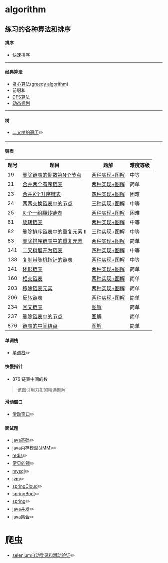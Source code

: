 # algorithm
练习的各种算法和排序
------

#### 排序
 - [快速排序](https://github.com/CNwxp/algorithm/blob/master/sort/quicksort.md)
----
#### 经典算法
- [贪心算法(greedy algorithm)](https://github.com/CNwxp/algorithm/blob/master/learning-note/%E8%B4%AA%E5%BF%83%E7%AE%97%E6%B3%95(greedy%20algorithm).md)
- 前缀和
- [DFS算法](https://github.com/CNwxp/algorithm/blob/master/learning-note/dfs%E7%AE%97%E6%B3%95)
- [动态规划]()
----
#### 树
- [二叉树的遍历](https://github.com/CNwxp/algorithm/blob/master/Tree/iterator.md):pencil2:
----
#### 链表
<table>
<thead>
<tr>
<th>题号</th>
<th>题目</th>
<th>题解</th>
<th>难度等级</th>
</tr>
</thead>
<tbody>
<tr>
<td>19</td>
<td><a href="https://leetcode-cn.com/problems/remove-nth-node-from-end-of-list/" target="_blank">删除链表的倒数第N个节点</a></td>
<td><a href="https://leetcode-cn.com/problems/remove-nth-node-from-end-of-list/solution/dong-hua-yan-shi-19-shan-chu-lian-biao-de-dao-shu-/" target="_blank">两种实现+图解</a></td>
<td>中等</td>
</tr>
<tr>
<td>21</td>
<td><a href="https://leetcode-cn.com/problems/merge-two-sorted-lists/" target="_blank">合并两个有序链表</a></td>
<td><a href="https://leetcode-cn.com/problems/merge-two-sorted-lists/solution/die-dai-he-di-gui-ban-ben-dong-tai-tu-xiang-jie-by/" target="_blank">两种实现+图解</a></td>
<td>简单</td>
</tr>
<tr>
<td>23</td>
<td><a href="https://leetcode-cn.com/problems/merge-k-sorted-lists/" target="_blank">合并K个升序链表</a></td>
<td><a href="https://leetcode-cn.com/problems/merge-k-sorted-lists/solution/duo-tu-yan-shi-23-he-bing-kge-pai-xu-lian-biao-by-/" target="_blank">四种实现+图解</a></td>
<td>困难</td>
</tr>
<tr>
<td>24</td>
<td><a href="https://leetcode-cn.com/problems/swap-nodes-in-pairs/" target="_blank">两两交换链表中的节点</a></td>
<td><a href="https://leetcode-cn.com/problems/swap-nodes-in-pairs/solution/dong-hua-yan-shi-24-liang-liang-jiao-huan-lian-bia/" target="_blank">三种实现+图解</a></td>
<td>中等</td>
</tr>
<tr>
<td>25</td>
<td><a href="https://leetcode-cn.com/problems/reverse-nodes-in-k-group/" target="_blank">K 个一组翻转链表</a></td>
<td><a href="https://leetcode-cn.com/problems/reverse-nodes-in-k-group/solution/dong-hua-yan-shi-25-k-ge-yi-zu-fan-zhuan-lian-biao/" target="_blank">两种实现+图解</a></td>
<td>困难</td>
</tr>
<tr>
<td>61</td>
<td><a href="https://leetcode-cn.com/problems/rotate-list/" target="_blank">旋转链表</a></td>
<td><a href="https://leetcode-cn.com/problems/rotate-list/solution/dong-hua-yan-shi-61-xuan-zhuan-lian-biao-by-user74/" target="_blank">两种实现+图解</a></td>
<td>中等</td>
</tr>
<tr>
<td>82</td>
<td><a href="https://leetcode-cn.com/problems/remove-duplicates-from-sorted-list-ii/" target="_blank">删除排序链表中的重复元素 II</a></td>
<td><a href="https://leetcode-cn.com/problems/remove-duplicates-from-sorted-list-ii/solution/san-chong-jie-fa-duo-tu-zhan-shi-82-shan-chu-pai-x/" target="_blank">三种实现+图解</a></td>
<td>中等</td>
</tr>
<tr>
<td>83</td>
<td><a href="https://leetcode-cn.com/problems/remove-duplicates-from-sorted-list/" target="_blank">删除排序链表中的重复元素</a></td>
<td><a href="https://leetcode-cn.com/problems/remove-duplicates-from-sorted-list/solution/dong-hua-yan-shi-83-shan-chu-pai-xu-lian-biao-zhon/" target="_blank">两种实现+图解</a></td>
<td>简单</td>
</tr>
<tr>
<td>141</td>
<td><a href="https://leetcode-cn.com/problems/flatten-binary-tree-to-linked-list/" target="_blank">二叉树展开为链表</a></td>
<td><a href="https://leetcode-cn.com/problems/flatten-binary-tree-to-linked-list/solution/dong-hua-yan-shi-si-chong-jie-fa-114-er-cha-shu-zh/" target="_blank">四种实现+图解</a></td>
<td>中等</td>
</tr>
<tr>
<td>138</td>
<td><a href="https://leetcode-cn.com/problems/copy-list-with-random-pointer/" target="_blank">复制带随机指针的链表</a></td>
<td><a href="https://leetcode-cn.com/problems/copy-list-with-random-pointer/solution/liang-chong-shi-xian-tu-jie-138-fu-zhi-dai-sui-ji-/" target="_blank">两种实现+图解</a></td>
<td>中等</td>
</tr>
<tr>
<td>141</td>
<td><a href="https://leetcode-cn.com/problems/linked-list-cycle/" target="_blank">环形链表</a></td>
<td><a href="https://leetcode-cn.com/problems/linked-list-cycle/solution/dong-hua-yan-shi-141-huan-xing-lian-biao-by-user74/" target="_blank">两种实现+图解</a></td>
<td>简单</td>
</tr>
<tr>
<td>160</td>
<td><a href="https://leetcode-cn.com/problems/intersection-of-two-linked-lists/" target="_blank">相交链表</a></td>
<td><a href="https://leetcode-cn.com/problems/intersection-of-two-linked-lists/solution/dong-hua-yan-shi-160-xiang-jiao-lian-biao-by-user7/" target="_blank">两种实现+图解</a></td>
<td>简单</td>
</tr>
<tr>
<td>203</td>
<td><a href="https://leetcode-cn.com/problems/remove-linked-list-elements/" target="_blank">移除链表元素</a></td>
<td><a href="https://leetcode-cn.com/problems/remove-linked-list-elements/solution/dong-hua-yan-shi-203-yi-chu-lian-biao-yuan-su-by-u/" target="_blank">两种实现+图解</a></td>
<td>简单</td>
</tr>
<tr>
<td>206</td>
<td><a href="https://leetcode-cn.com/problems/reverse-linked-list/" target="_blank">反转链表</a></td>
<td><a href="https://leetcode-cn.com/problems/reverse-linked-list/solution/dong-hua-yan-shi-206-fan-zhuan-lian-biao-by-user74/" target="_blank">两种实现+图解</a></td>
<td>简单</td>
</tr>
<tr>
<td>234</td>
<td><a href="https://leetcode-cn.com/problems/palindrome-linked-list/" target="_blank">回文链表</a></td>
<td><a href="https://leetcode-cn.com/problems/palindrome-linked-list/solution/dong-hua-yan-shi-234-hui-wen-lian-biao-by-user7439/" target="_blank">图解</a></td>
<td>简单</td>
</tr>
<tr>
<td>237</td>
<td><a href="https://leetcode-cn.com/problems/delete-node-in-a-linked-list/" target="_blank">删除链表中的节点</a></td>
<td><a href="https://leetcode-cn.com/problems/delete-node-in-a-linked-list/solution/dong-hua-yan-shi-237-shan-chu-lian-biao-zhong-de-j/" target="_blank">图解</a></td>
<td>简单</td>
</tr>
<tr>
<td>876</td>
<td><a href="https://leetcode-cn.com/problems/middle-of-the-linked-list/" target="_blank">链表的中间结点</a></td>
<td><a href="https://leetcode-cn.com/problems/middle-of-the-linked-list/solution/dong-hua-yan-shi-876-lian-biao-de-zhong-jian-jie-d/" target="_blank">图解</a></td>
<td>简单</td>
</tr>
</tbody>
</table>

#### 单调栈
  - [单调栈](https://github.com/CNwxp/algorithm/blob/master/monotonestack/monotonestack.md):pencil2:
#### 快慢指针
- 876 链表中间的数

>  该图引用力扣的精选题解


#### 滑动窗口
- [滑动窗口](https://github.com/CNwxp/algorithm/blob/master/slidingwindow/day01.md):pencil2:
#### 面试题
- [java基础](https://github.com/CNwxp/algorithm/blob/master/interview/javase.md):pencil2:
- [java内存模型(JMM)](https://github.com/CNwxp/algorithm/blob/master/interview/JMM.md):pencil2:
- [redis](https://github.com/CNwxp/algorithm/blob/master/interview/redis.md):pencil2:
- [常见的锁](https://github.com/CNwxp/algorithm/blob/master/interview/synchronized.md):pencil2:
- [mysql](https://github.com/CNwxp/algorithm/blob/master/interview/mysql.md):pencil2:
- [jvm](https://github.com/CNwxp/algorithm/blob/master/interview/JVM.md):pencil2:
- [springCloud](https://github.com/CNwxp/algorithm/blob/master/interview/springCloud.md):pencil2:
- [springBoot](https://github.com/CNwxp/algorithm/blob/master/interview/springBoot.md):pencil2:
- [spring](https://github.com/CNwxp/algorithm/blob/master/interview/spring.md):pencil2:
- [java并发](https://github.com/CNwxp/algorithm/blob/master/interview/juc.md):pencil2:
- [java集合](https://github.com/CNwxp/algorithm/blob/master/interview/Collections.md):pencil2:
# 爬虫
 - [selenium自动登录和滑动验证](https://github.com/CNwxp/algorithm/blob/master/crawler/selenium.md):pencil2:
